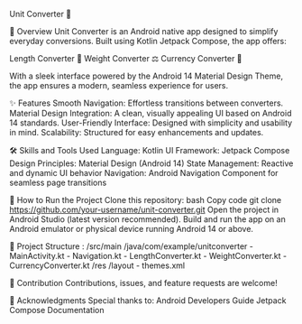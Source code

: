 Unit Converter 🌟

📖 Overview
Unit Converter is an Android native app designed to simplify everyday conversions. Built using Kotlin Jetpack Compose, the app offers:

Length Converter 📏
Weight Converter ⚖️
Currency Converter 💱

With a sleek interface powered by the Android 14 Material Design Theme, the app ensures a modern, seamless experience for users.

✨ Features
Smooth Navigation: Effortless transitions between converters.
Material Design Integration: A clean, visually appealing UI based on Android 14 standards.
User-Friendly Interface: Designed with simplicity and usability in mind.
Scalability: Structured for easy enhancements and updates.

🛠️ Skills and Tools Used
Language: Kotlin
UI Framework: Jetpack Compose
Design Principles: Material Design (Android 14)
State Management: Reactive and dynamic UI behavior
Navigation: Android Navigation Component for seamless page transitions

🚀 How to Run the Project
Clone this repository:
bash
Copy code
git clone https://github.com/your-username/unit-converter.git
Open the project in Android Studio (latest version recommended).
Build and run the app on an Android emulator or physical device running Android 14 or above.

📂 Project Structure :
/src/main
   /java/com/example/unitconverter
      - MainActivity.kt
      - Navigation.kt
      - LengthConverter.kt
      - WeightConverter.kt
      - CurrencyConverter.kt
   /res
      /layout
      - themes.xml


🤝 Contribution
Contributions, issues, and feature requests are welcome!

🌟 Acknowledgments
Special thanks to:
Android Developers Guide
Jetpack Compose Documentation
